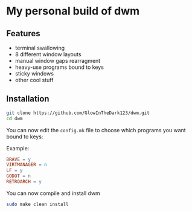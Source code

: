# My personal build of dwm

## Features
- terminal swallowing 
- 8 different window layouts
- manual window gaps rearragment
- heavy-use programs bound to keys
- sticky windows
- other cool stuff

## Installation
```bash
git clone https://github.com/GlowInTheDark123/dwm.git
cd dwm
```
You can now edit the ```config.mk``` file to choose which programs you want bound to keys:

Example:
```makefile
BRAVE = y
VIRTMANAGER = n
LF = y
GODOT = n
RETROARCH = y
```

You can now compile and install dwm
```bash
sudo make clean install
```
